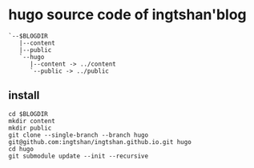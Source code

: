 # hugo source code of ingtshan'blog 

```text
`--$BLOGDIR
   |--content
   |--public
   `--hugo
      |--content -> ../content
      `--public -> ../public
```

## install

``` shen
cd $BLOGDIR
mkdir content
mkdir public
git clone --single-branch --branch hugo git@github.com:ingtshan/ingtshan.github.io.git hugo
cd hugo
git submodule update --init --recursive
```
